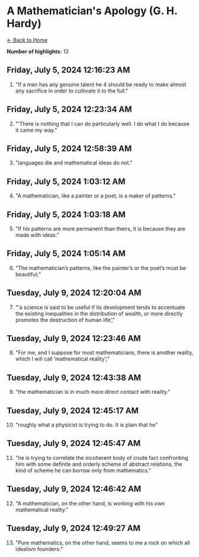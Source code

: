 # A Mathematician's Apology (G. H. Hardy)

[← Back to Home](Home)

**Number of highlights:** 13


## Friday, July 5, 2024 12:16:23 AM

1. "If a man has any genuine talent he 4 should be ready to make almost any sacrifice in order to cultivate it to the full."


## Friday, July 5, 2024 12:23:34 AM

2. "‘There is nothing that I can do particularly well. I do what I do because it came my way."


## Friday, July 5, 2024 12:58:39 AM

3. "languages die and mathematical ideas do not."


## Friday, July 5, 2024 1:03:12 AM

4. "A mathematician, like a painter or a poet, is a maker of patterns."


## Friday, July 5, 2024 1:03:18 AM

5. "If his patterns are more permanent than theirs, it is because they are made with ideas."


## Friday, July 5, 2024 1:05:14 AM

6. "The mathematician’s patterns, like the painter’s or the poet’s must be beautiful;"


## Tuesday, July 9, 2024 12:20:04 AM

7. "‘a science is said to be useful if its development tends to accentuate the existing inequalities in the distribution of wealth, or more directly promotes the destruction of human life’,"


## Tuesday, July 9, 2024 12:23:46 AM

8. "For me, and I suppose for most mathematicians, there is another reality, which I will call ‘mathematical reality’;"


## Tuesday, July 9, 2024 12:43:38 AM

9. "the mathematician is in much more direct contact with reality."


## Tuesday, July 9, 2024 12:45:17 AM

10. "roughly what a physicist is trying to do. It is plain that he"


## Tuesday, July 9, 2024 12:45:47 AM

11. "he is trying to correlate the incoherent body of crude fact confronting him with some definite and orderly scheme of abstract relations, the kind of scheme he can borrow only from mathematics."


## Tuesday, July 9, 2024 12:46:42 AM

12. "A mathematician, on the other hand, is working with his own mathematical reality."


## Tuesday, July 9, 2024 12:49:27 AM

13. "Pure mathematics, on the other hand, seems to me a rock on which all idealism founders:"

